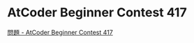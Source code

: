 AtCoder Beginner Contest 417
===

[問題 - AtCoder Beginner Contest 417](https://atcoder.jp/contests/abc417/tasks)
